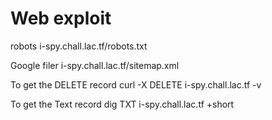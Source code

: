 # Web exploit

robots
i-spy.chall.lac.tf/robots.txt


Google filer
i-spy.chall.lac.tf/sitemap.xml

To get the DELETE record
curl -X DELETE i-spy.chall.lac.tf -v

To get the Text record
dig TXT i-spy.chall.lac.tf +short